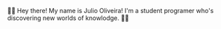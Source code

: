 👻🤖 Hey there! My name is Julio Oliveira! I'm a student programer who's discovering new worlds of knowlodge. 🤖👻
<!---
zoliveirax/zoliveirax is a ✨ special ✨ repository because its `README.md` (this file) appears on your GitHub profile.
You can click the Preview link to take a look at your changes.
--->
